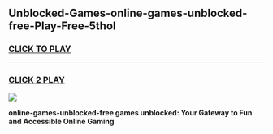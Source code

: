 
## Unblocked-Games-online-games-unblocked-free-Play-Free-5thol
<h3>
<a href="https://premium76.site?title=online-games-unblocked-free&ref=18A1">CLICK TO PLAY</a></h3>
<hr>

<h3>
<a href="https://premium76.site?title=online-games-unblocked-free&ref=18A1">CLICK 2 PLAY</a>
  
</h3>

<a href="https://premium76.site?title=online-games-unblocked-free&ref=18A1"><img src="https://clearcache.store/games.png"></a>


**online-games-unblocked-free games unblocked: Your Gateway to Fun and Accessible Online Gaming**
